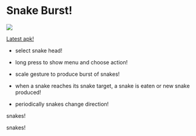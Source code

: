 # Snake Burst!

![](https://gitlab.com/robin.t.potter/snake-burst/badges/master/pipeline.svg)

[Latest apk!](https://gitlab.com/robin.t.potter/snake-burst/-/jobs/artifacts/master/raw/app/build/outputs/apk/debug/app-debug.apk?job=assembleDebug)

- select snake head!

- long press to show menu and choose action!

- scale gesture to produce burst of snakes!

- when a snake reaches its snake target, a snake is eaten or new snake produced!

- periodically snakes change direction!


snakes!

snakes!
